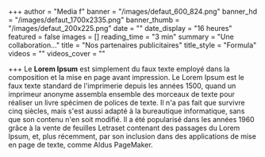 +++
author = "Media f"
banner = "/images/defaut_600_824.png"
banner_hd = "/images/defaut_1700x2335.png"
banner_thumb = "/images/defaut_200x225.png"
date = ""
date_display = "16 heures"
featured = false
images = []
reading_time = "3 min"
summary = "Une collaboration..."
title = "Nos partenaires publicitaires"
title_style = "Formula"
videos = ""
videos_cover = ""

+++
Le **Lorem Ipsum** est simplement du faux texte employé dans la composition et la mise en page avant impression. Le Lorem Ipsum est le faux texte standard de l'imprimerie depuis les années 1500, quand un imprimeur anonyme assembla ensemble des morceaux de texte pour réaliser un livre spécimen de polices de texte. Il n'a pas fait que survivre cinq siècles, mais s'est aussi adapté à la bureautique informatique, sans que son contenu n'en soit modifié. Il a été popularisé dans les années 1960 grâce à la vente de feuilles Letraset contenant des passages du Lorem Ipsum, et, plus récemment, par son inclusion dans des applications de mise en page de texte, comme Aldus PageMaker.